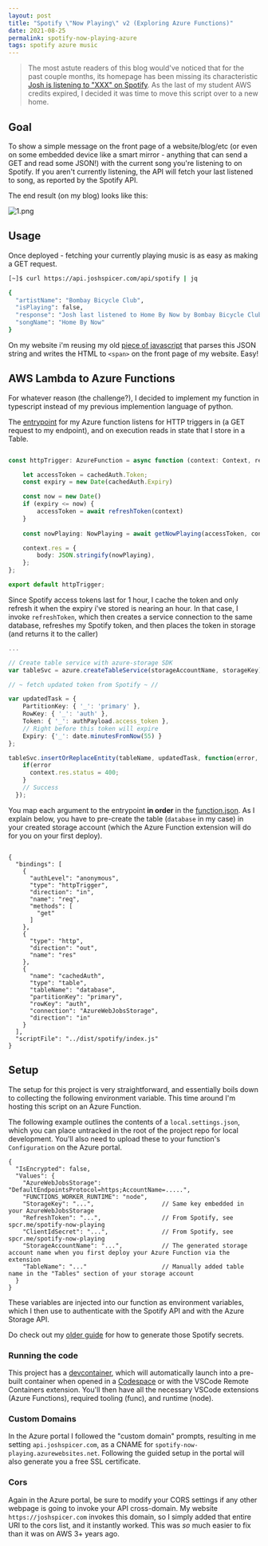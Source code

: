 ```yaml
---
layout: post
title: "Spotify \"Now Playing\" v2 (Exploring Azure Functions)"
date: 2021-08-25
permalink: spotify-now-playing-azure
tags: spotify azure music
---
```

<!-- ![1.png]({{site.url}}/assets/resources-spotify-now-playing-azure/1.png) -->


> The most astute readers of this blog would've noticed that for the past couple months, its homepage has been missing its characteristic [Josh is listening to "XXX" on Spotify]({{site.url}}/spotify-now-playing).  As the last of my student AWS credits expired, I decided it was time to move this script over to a new home.

## Goal

To show a simple message on the front page of a website/blog/etc (or even on some embedded device like a smart mirror - anything that can send a GET and read some JSON!) with the current song you're listening to on Spotify.  If you aren't currently listening, the API will fetch your last listened to song, as reported by the Spotify API.

The end result (on my blog) looks like this:

![1.png]({{site.url}}/assets/resources-spotify-now-playing-azure/1.png)

## Usage

Once deployed - fetching your currently playing music is as easy as making a GET request.  

```bash
[~]$ curl https://api.joshspicer.com/api/spotify | jq

{
  "artistName": "Bombay Bicycle Club",
  "isPlaying": false,
  "response": "Josh last listened to Home By Now by Bombay Bicycle Club on spotify.",
  "songName": "Home By Now"
}

```

On my website i'm reusing my old [piece of javascript](https://github.com/joshspicer/joshspicer.github.io/blob/master/js/pollLambdaAPI.js#L52) that parses this JSON string and writes the HTML to `<span>` on the front page of my website. Easy!

## AWS Lambda to Azure Functions

For whatever reason (the challenge?), I decided to implement my function in typescript instead of my previous implemention language of python.  

The [entrypoint](https://github.com/joshspicer/spotify-now-playing-azure/blob/main/spotify/index.ts#L140-L162) for my Azure function listens for HTTP triggers in (a GET request to my endpoint), and on execution reads in state that I store in a Table.

```typescript

const httpTrigger: AzureFunction = async function (context: Context, req: HttpRequest, cachedAuth: any): Promise<void> {

    let accessToken = cachedAuth.Token;
    const expiry = new Date(cachedAuth.Expiry)

    const now = new Date()
    if (expiry <= now) {
        accessToken = await refreshToken(context)
    }
    
    const nowPlaying: NowPlaying = await getNowPlaying(accessToken, context);

    context.res = {
        body: JSON.stringify(nowPlaying),
    };
};

export default httpTrigger;

```

Since Spotify access tokens last for 1 hour, I cache the token and only refresh it when the expiry i've stored is nearing an hour.  In that case, I invoke `refreshToken`, which then creates a service connection to the same database, refreshes my Spotify token, and then places the token in storage (and returns it to the caller)

```typescript
...

// Create table service with azure-storage SDK
var tableSvc = azure.createTableService(storageAccountName, storageKey);

// ~ fetch updated token from Spotify ~ //

var updatedTask = {
    PartitionKey: { '_': 'primary' },
    RowKey: { '_': 'auth' },
    Token: { '_': authPayload.access_token },
    // Right before this token will expire
    Expiry: {'_': date.minutesFromNow(55) }
};

tableSvc.insertOrReplaceEntity(tableName, updatedTask, function(error, result, response){
    if(error
      context.res.status = 400;
    }
    // Success
  });
```



You map each argument to the entrypoint **in order** in the [function.json](https://github.com/joshspicer/spotify-now-playing-azure/blob/main/spotify/function.json).  As I explain below, you have to pre-create the table (`database` in my case) in your created storage account (which the Azure Function extension will do for you on your first deploy).


```jsonc

{
  "bindings": [
    {
      "authLevel": "anonymous",
      "type": "httpTrigger",
      "direction": "in",
      "name": "req",
      "methods": [
        "get"
      ]
    },
    {
      "type": "http",
      "direction": "out",
      "name": "res"
    },
    {
      "name": "cachedAuth",
      "type": "table",
      "tableName": "database",
      "partitionKey": "primary",
      "rowKey": "auth",
      "connection": "AzureWebJobsStorage",
      "direction": "in"
    }
  ],
  "scriptFile": "../dist/spotify/index.js"
}
```


## Setup

The setup for this project is very straightforward, and essentially boils down to collecting the following environment variable. This time around I'm hosting this script on an Azure Function.  

The following example outlines the contents of a `local.settings.json`, which you can place untracked in the root of the project repo for local development.  You'll also need to upload these to your function's `Configuration` on the Azure portal.

```jsonc
{
  "IsEncrypted": false,
  "Values": {
    "AzureWebJobsStorage": "DefaultEndpointsProtocol=https;AccountName=.....",
    "FUNCTIONS_WORKER_RUNTIME": "node",
    "StorageKey": "...",                   // Same key embedded in your AzureWebJobsStorage
    "RefreshToken": "...",                 // From Spotify, see spcr.me/spotify-now-playing
    "ClientIdSecret": "...",               // From Spotify, see spcr.me/spotify-now-playing
    "StorageAccountName": "...",           // The generated storage account name when you first deploy your Azure Function via the extension
    "TableName": "..."                     // Manually added table name in the "Tables" section of your storage account
  }
}
```

These variables are injected into our function as environment variables, which I then use to authenticate with the Spotify API and with the Azure Storage API.

Do check out my [older guide]({{site.url}}/spotify-now-playing) for how to generate those Spotify secrets.

### Running the code

This project has a [devcontainer](https://github.com/joshspicer/spotify-now-playing-azure/tree/main/.devcontainer), which will automatically launch into a pre-built container when opened in a [Codespace](https://codespace.new) or with the VSCode Remote Containers extension.  You'll then have all the necessary VSCode extensions (Azure Functions), required tooling (func), and runtime (node).

### Custom Domains

In the Azure portal I followed the "custom domain" prompts, resulting in me setting `api.joshspicer.com`, as a CNAME for `spotify-now-playing.azurewebsites.net`. Following the guided setup in the portal will also generate you a free SSL certificate.

### Cors

Again in the Azure portal, be sure to modify your CORS settings if any other webpage is going to invoke your API cross-domain.  My website `https://joshspicer.com` invokes this domain, so I simply added that entire URI to the cors list, and it instantly worked.  This was _so_ much easier to fix than it was on AWS 3+ years ago.



